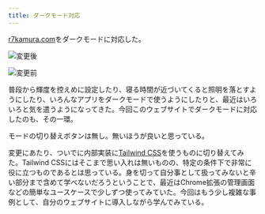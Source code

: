 ```yaml
---
title: ダークモード対応
---
```

[r7kamura.com](https://r7kamura.com/)をダークモードに対応した。

![](https://lh6.googleusercontent.com/JL4MJNYn8-kDReapuMAbPq2szIv-H03IsB8xZB15GHWshYdH7DO4gcgSawB1y7dG3tXptOy7ViIXMOiF2extN9NFigWODZWp85EGwQAqzlP8BFuY0fwD68IPqiB7shb1MMnd6cPHHDiEhvbPFq_Iv-Ku171mUi6oZiWXLbifvOtTu1Z1NZ-OgGbRnSIb "変更後")

![](https://lh4.googleusercontent.com/hd9Scb6TJ9KXHMUuqqz3dtGzc24XbGLflc4mNE4y_awmpZ97Tp8tdbhTARIQHH5rqGBNIGDCiEKamDVhVx0rvL1mCB0RpUjDWkT1WLLznUsqMLD9YrBX7wMzUuv1DTACWMG0mLRangwtFZMRRCYlB2fQvkX-KUzK_lI4_sGnAJXAC7Kly9lB6VBV1id6 "変更前")

普段から輝度を控えめに設定したり、寝る時間が近づいてくると照明を落とすようにしたり、いろんなアプリをダークモードで使うようにしたりと、最近はいろいろと気を遣うようになってきた。今回このウェブサイトでダークモードに対応したのも、その一環。

モードの切り替えボタンは無し。無いほうが良いと思っている。

変更にあたり、ついでに内部実装に[Tailwind CSS](https://tailwindcss.com/)を使うものに切り替えてみた。Tailwind CSSにはそこまで思い入れは無いものの、特定の条件下で非常に役に立つものであるとは思っている。身を切って自分事として扱ってみないと辛い部分まで含めて学べないだろうということで、最近はChrome拡張の管理画面などの簡単なユースケースで少しずつ使ってみていた。今回はもう少し複雑な事例として、自分のウェブサイトに導入しながら学んでみている。
